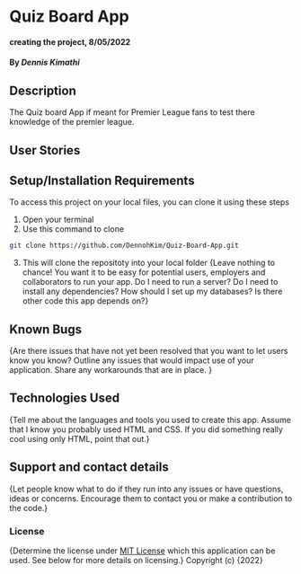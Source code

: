 # Quiz Board App
#### creating the project, 8/05/2022
#### By *Dennis Kimathi*
## Description
The Quiz board App if meant for Premier League fans to test there knowledge of the premier league.

## User Stories

## Setup/Installation Requirements
To access this project on your local files, you can clone it using these steps
1. Open your terminal
2. Use this command to clone 
```bash
git clone https://github.com/DennohKim/Quiz-Board-App.git
```
3. This will clone the repositoty into your local folder
{Leave nothing to chance! You want it to be easy for potential users, employers and collaborators to run your app. Do I need to run a server? Do I need to install any dependencies? How should I set up my databases? Is there other code this app depends on?}
## Known Bugs
{Are there issues that have not yet been resolved that you want to let users know you know? Outline any issues that would impact use of your application. Share any workarounds that are in place. }
## Technologies Used
{Tell me about the languages and tools you used to create this app. Assume that I know you probably used HTML and CSS. If you did something really cool using only HTML, point that out.}
## Support and contact details
{Let people know what to do if they run into any issues or have questions, ideas or concerns.  Encourage them to contact you or make a contribution to the code.}
### License
{Determine the license under [MIT License](LICENSE.txt) which this application can be used.  See below for more details on licensing.}
Copyright (c) {2022} 